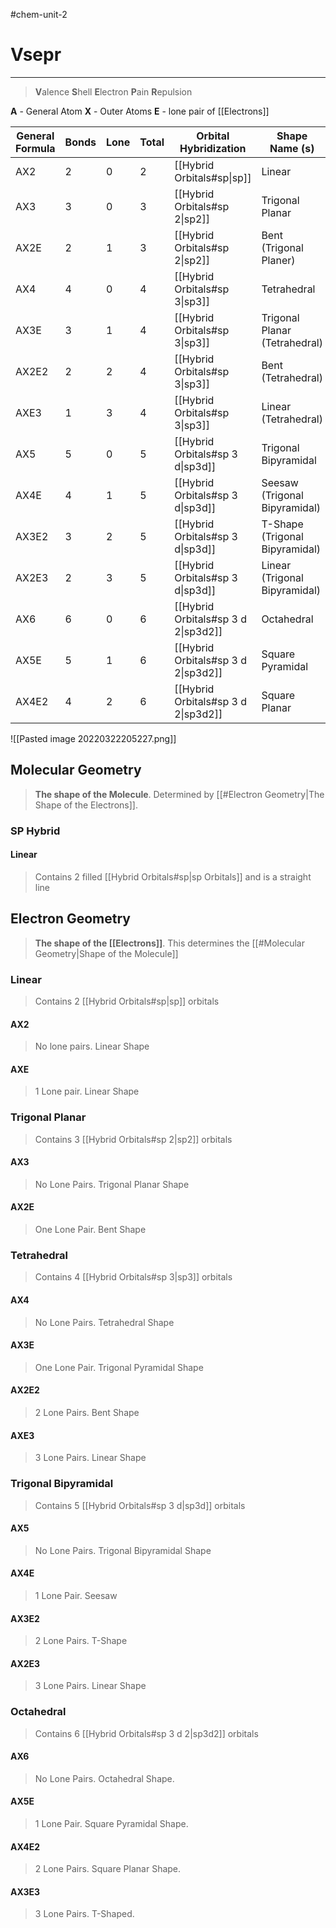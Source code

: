 #chem-unit-2 
# Vsepr
---
> **V**alence **S**hell **E**lectron **P**ain **R**epulsion

**A** - General Atom
**X** - Outer Atoms
**E** - lone pair of [[Electrons]]

| General Formula | Bonds | Lone | Total | Orbital Hybridization               | Shape Name (s)         | Examples |
| --------------- | ----- | ---- | ----- | ----------------------------------- | ---------------------- | -------- |
| AX2             | 2     | 0    | 2     | [[Hybrid Orbitals#sp\|sp]]          | Linear                 |          |
| AX3             | 3     | 0    | 3     | [[Hybrid Orbitals#sp 2\|sp2]]       | Trigonal Planar        |          |
| AX2E            | 2     | 1    | 3     | [[Hybrid Orbitals#sp 2\|sp2]]       | Bent (Trigonal Planer) |          |
| AX4             | 4     | 0    | 4     | [[Hybrid Orbitals#sp 3\|sp3]]       | Tetrahedral     |          |
| AX3E            | 3     | 1    | 4     | [[Hybrid Orbitals#sp 3\|sp3]]       | Trigonal Planar (Tetrahedral)                       |          |
| AX2E2           | 2     | 2    | 4     | [[Hybrid Orbitals#sp 3\|sp3]]       | Bent (Tetrahedral)                        |          |
| AXE3            | 1     | 3    | 4     | [[Hybrid Orbitals#sp 3\|sp3]]       | Linear (Tetrahedral)                       |          |
| AX5             | 5     | 0    | 5     | [[Hybrid Orbitals#sp 3 d\|sp3d]]    | Trigonal Bipyramidal                        |          |
| AX4E            | 4     | 1    | 5     | [[Hybrid Orbitals#sp 3 d\|sp3d]]    | Seesaw (Trigonal Bipyramidal)                       |          |
| AX3E2           | 3     | 2    | 5     | [[Hybrid Orbitals#sp 3 d\|sp3d]]    | T-Shape (Trigonal Bipyramidal)                       |          |
| AX2E3           | 2     | 3    | 5     | [[Hybrid Orbitals#sp 3 d\|sp3d]]    | Linear (Trigonal Bipyramidal)                       |          |
| AX6             | 6     | 0    | 6     | [[Hybrid Orbitals#sp 3 d 2\|sp3d2]] | Octahedral                        |          |
| AX5E            | 5     | 1    | 6     | [[Hybrid Orbitals#sp 3 d 2\|sp3d2]] | Square Pyramidal|          |
| AX4E2           | 4     | 2    | 6     | [[Hybrid Orbitals#sp 3 d 2\|sp3d2]] |Square Planar|          |

![[Pasted image 20220322205227.png]]

## Molecular Geometry
> **The shape of the Molecule**. Determined by [[#Electron Geometry|The Shape of the Electrons]].
### SP Hybrid
#### Linear
> Contains 2 filled [[Hybrid Orbitals#sp|sp Orbitals]] and is a straight line
## Electron Geometry
> **The shape of the [[Electrons]]**. This determines the [[#Molecular Geometry|Shape of the Molecule]]
### Linear
> Contains 2 [[Hybrid Orbitals#sp|sp]] orbitals

#### AX2
> No lone pairs. Linear Shape
#### AXE
> 1 Lone pair. Linear Shape
### Trigonal Planar
> Contains 3 [[Hybrid Orbitals#sp 2|sp2]] orbitals
#### AX3
> No Lone Pairs. Trigonal Planar Shape
#### AX2E
> One Lone Pair. Bent Shape
### Tetrahedral
> Contains 4 [[Hybrid Orbitals#sp 3|sp3]] orbitals
#### AX4
> No Lone Pairs. Tetrahedral Shape
#### AX3E
> One Lone Pair. Trigonal Pyramidal Shape
#### AX2E2
> 2 Lone Pairs. Bent Shape
#### AXE3
> 3 Lone Pairs. Linear Shape
### Trigonal Bipyramidal
> Contains 5 [[Hybrid Orbitals#sp 3 d|sp3d]] orbitals
#### AX5
> No Lone Pairs. Trigonal Bipyramidal Shape
#### AX4E
> 1 Lone Pair. Seesaw
#### AX3E2
> 2 Lone Pairs. T-Shape
#### AX2E3
> 3 Lone Pairs. Linear Shape
### Octahedral
> Contains 6 [[Hybrid Orbitals#sp 3 d 2|sp3d2]] orbitals
#### AX6
> No Lone Pairs. Octahedral Shape.
#### AX5E
> 1 Lone Pair. Square Pyramidal Shape.
#### AX4E2
> 2 Lone Pairs. Square Planar Shape.
#### AX3E3
> 3 Lone Pairs. T-Shaped.